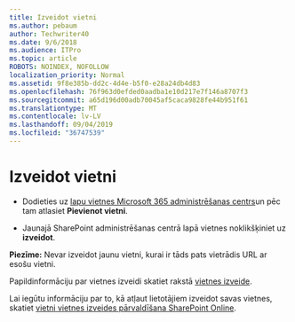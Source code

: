 ```yaml
---
title: Izveidot vietni
ms.author: pebaum
author: Techwriter40
ms.date: 9/6/2018
ms.audience: ITPro
ms.topic: article
ROBOTS: NOINDEX, NOFOLLOW
localization_priority: Normal
ms.assetid: 9f8e385b-dd2c-4d4e-b5f0-e28a24db4d83
ms.openlocfilehash: 76f963d0efded0aadba1e10d217e7f146a8707f3
ms.sourcegitcommit: a65d196d00adb70045af5caca9828fe44b951f61
ms.translationtype: MT
ms.contentlocale: lv-LV
ms.lasthandoff: 09/04/2019
ms.locfileid: "36747539"
---
```

# <a name="create-a-site"></a>Izveidot vietni

- Dodieties uz [lapu vietnes Microsoft 365 administrēšanas centrs](https://portal.office.com/adminportal/home#/SitesList)un pēc tam atlasiet **Pievienot vietni**. 
    
- Jaunajā SharePoint administrēšanas centrā lapā vietnes noklikšķiniet uz **izveidot**. 
    
 **Piezīme:** Nevar izveidot jaunu vietni, kurai ir tāds pats vietrādis URL ar esošu vietni. 
  
Papildinformāciju par vietnes izveidi skatiet rakstā [vietnes izveide](https://go.microsoft.com/fwlink/?linkid=866295).
  
Lai iegūtu informāciju par to, kā atļaut lietotājiem izveidot savas vietnes, skatiet [vietni vietnes izveides pārvaldīšana SharePoint Online](https://go.microsoft.com/fwlink/?linkid=866296).
  

